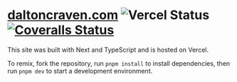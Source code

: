 # [daltoncraven.com](https://daltoncraven.com) ![Vercel Status](https://img.shields.io/github/deployments/cravend/site/production?label=vercel&logo=vercel&logoColor=white) [![Coveralls Status](https://coveralls.io/repos/github/cravend/site/badge.svg)](https://coveralls.io/github/cravend/site)

This site was built with Next and TypeScript and is hosted on Vercel.

To remix, fork the repository, run `pnpm install` to install dependencies, then run `pnpm dev` to start a development environment.
